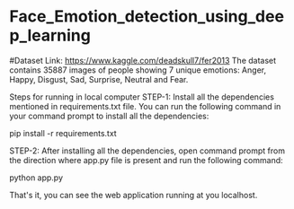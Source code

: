 # Face_Emotion_detection_using_deep_learning

#Dataset Link: https://www.kaggle.com/deadskull7/fer2013
The dataset contains 35887 images of people showing 7 unique emotions: Anger, Happy, Disgust, Sad, Surprise, Neutral and Fear.

Steps for running in local computer
STEP-1: Install all the dependencies mentioned in requirements.txt file. You can run the following command in your command prompt to install all the dependencies:

pip install -r requirements.txt


STEP-2: After installing all the dependencies, open command prompt from the direction where app.py file is present and run the following command:

python app.py


That's it, you can see the web application running at you localhost.
